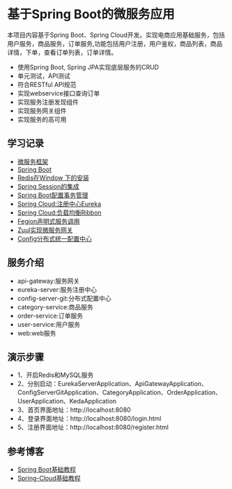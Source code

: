 # 基于Spring Boot的微服务应用

本项目内容基于Spring Boot、Spring Cloud开发。实现电商应用基础服务，包括用户服务，商品服务，订单服务,功能包括用户注册，用户鉴权，商品列表，商品详情，下单，查看订单列表，订单详情。

- 使用Spring Boot, Spring JPA实现底层服务的CRUD 
- 单元测试，API测试 
- 符合RESTful API规范 
- 实现webservice接口查询订单
- 实现服务注册发现组件
- 实现服务网关组件
- 实现服务的高可用

## 学习记录
- [微服务框架](https://github.com/suxiongwei/keda/blob/master/readme/micro_service.md)
- [Spring Boot](https://github.com/suxiongwei/keda/blob/master/readme/spring_boot.md)
- [Redis在Window 下的安装](https://github.com/suxiongwei/keda/blob/master/readme/redis.md)
- [Spring Session的集成](https://github.com/suxiongwei/keda/blob/master/readme/spring_session.md)
- [Spring Boot配置事务管理](https://github.com/suxiongwei/keda/blob/master/readme/transactional.md)
- [Spring Cloud:注册中心Eureka](https://github.com/suxiongwei/keda/blob/master/readme/eureka.md)
- [Spring Cloud:负载均衡Ribbon](https://github.com/suxiongwei/keda/blob/master/readme/ribbon.md)
- [Fegion声明式服务调用](https://github.com/suxiongwei/keda/blob/master/readme/)
- [Zuul实现微服务网关](https://github.com/suxiongwei/keda/blob/master/readme/)
- [Config分布式统一配置中心](https://github.com/suxiongwei/keda/blob/master/readme/config.md)

## 服务介绍
* api-gateway:服务网关
* eureka-server:服务注册中心
* config-server-git:分布式配置中心
* category-service:商品服务
* order-service:订单服务
* user-service:用户服务
* web:web服务
## 演示步骤
- 1、开启Redis和MySQL服务
- 2、分别启动：EurekaServerApplication、ApiGatewayApplication、ConfigServerGitApplication、CategoryApplication、OrderApplication、UserApplication、KedaApplication
- 3、首页界面地址：http://localhost:8080
- 4、登录界面地址：http://localhost:8080/login.html
- 5、注册界面地址：http://localhost:8080/register.html

## 参考博客
- [Spring Boot基础教程](http://blog.didispace.com/Spring-Boot%E5%9F%BA%E7%A1%80%E6%95%99%E7%A8%8B/)
- [Spring-Cloud基础教程](http://blog.didispace.com/Spring-Cloud%E5%9F%BA%E7%A1%80%E6%95%99%E7%A8%8B/ )

